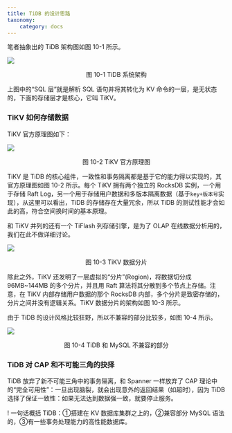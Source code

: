 ```yaml
---
title: TiDB 的设计思路
taxonomy:
    category: docs
---
```


笔者抽象出的 TiDB 架构图如图 10-1 所示。

![](https://qn.lvwenhan.com/2023-02-02-16753273704803.jpg)
<center>图 10-1 TiDB 系统架构 </center>

上图中的“SQL 层”就是解析 SQL 语句并将其转化为 KV 命令的一层，是无状态的，下面的存储层才是核心，它叫 TiKV。

### TiKV 如何存储数据

TiKV 官方原理图如下：

![](https://qn.lvwenhan.com/2023-02-02-16753333818756.jpg)
<center>图 10-2 TiKV 官方原理图</center>

TiKV 是 TiDB 的核心组件，一致性和事务隔离都是基于它的能力得以实现的，其官方原理图如图 10-2 所示。每个 TiKV 拥有两个独立的 RocksDB 实例，一个用于存储 Raft Log，另一个用于存储用户数据和多版本隔离数据（基于`key+版本号`实现），从这里可以看出，TiDB 的存储存在大量冗余，所以 TiDB 的测试性能才会如此的高，符合空间换时间的基本原理。

和 TiKV 并列的还有一个 TiFlash 列存储引擎，是为了 OLAP 在线数据分析用的，我们在此不做详细讨论。

![](https://qn.lvwenhan.com/2023-02-02-16753347057708.jpg)
<center>图 10-3 TiKV 数据分片</center>

除此之外，TiKV 还发明了一层虚拟的“分片”(Region)，将数据切分成 96MB~144MB 的多个分片，并且用 Raft 算法将其分散到多个节点上存储。注意，在 TiKV 内部存储用户数据的那个 RocksDB 内部，多个分片是致密存储的，分片之间并没有逻辑关系。TiKV 数据分片的架构如图 10-3 所示。

由于 TiDB 的设计风格比较狂野，所以不兼容的部分比较多，如图 10-4 所示。

![](https://qn.lvwenhan.com/2023-01-31-16751694775392.jpg)
<center>图 10-4 TiDB 和 MySQL 不兼容的部分</center>

### TiDB 对 CAP 和不可能三角的抉择

TiDB 放弃了新不可能三角中的事务隔离，和 Spanner 一样放弃了 CAP 理论中的“完全可用性”：一旦出现脑裂，就会出现意外的返回结果（如超时），因为 TiDB 选择了保证一致性：如果无法达到数据强一致，就要停止服务。

! 一句话概括 TiDB：①搭建在 KV 数据库集群之上的，②兼容部分 MySQL 语法的，③有一些事务处理能力的高性能数据库。
